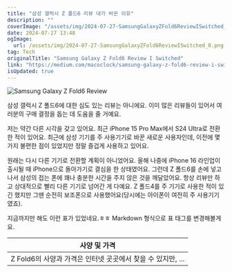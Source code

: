 ```yaml
---
title: "삼성 갤럭시 Z 폴드6 리뷰 내가 바꾼 이유"
description: ""
coverImage: "/assets/img/2024-07-27-SamsungGalaxyZFold6ReviewISwitched_0.png"
date: 2024-07-27 13:48
ogImage:
  url: /assets/img/2024-07-27-SamsungGalaxyZFold6ReviewISwitched_0.png
tag: Tech
originalTitle: "Samsung Galaxy Z Fold6 Review I Switched"
link: "https://medium.com/macoclock/samsung-galaxy-z-fold6-review-i-switched-e8580209972d"
isUpdated: true
---
```


![Samsung Galaxy Z Fold6 Review](/assets/img/2024-07-27-SamsungGalaxyZFold6ReviewISwitched_0.png)

삼성 갤럭시 Z 폴드6에 대한 심도 있는 리뷰는 아니에요. 이미 많은 리뷰들이 있어서 여러분의 구매 결정을 돕는 데 도움을 줄 거예요.

저는 약간 다른 시각을 갖고 있어요. 최근 iPhone 15 Pro Max에서 S24 Ultra로 전환한 적이 있어요. 최근에 삼성 기기를 주 사용기기로 바꾼 새로운 사용자인데, 이전에 몇 가지 불편한 점이 있었지만 정말 즐겁게 사용하고 있어요.

원래는 다시 다른 기기로 전환할 계획이 아니었어요. 올해 나중에 iPhone 16 라인업이 출시될 때 iPhone으로 돌아가기로 결심을 한 상태였어요. 그런데 Z 폴드6를 손에 넣고 나서 삼성의 접는 폰에 꽤나 충분한 시간을 주지 않은 것을 깨달았어요. 항상 리뷰만 하고 상대적으로 빨리 다른 기기로 넘어간 게 다예요. Z 폴드4를 주 기기로 사용한 적이 있긴 했지만 그땐 순전히 보조폰으로 사용했어요(당시에는 아이폰이 여전히 주 사용기기였죠).

<!-- cozy-coder - 수평 -->

<ins class="adsbygoogle"
     style="display:block"
     data-ad-client="ca-pub-4877378276818686"
     data-ad-slot="1107185301"
     data-ad-format="auto"
     data-full-width-responsive="true"></ins>

<script>
     (adsbygoogle = window.adsbygoogle || []).push({});
</script>

지금까지만 해도 이런 표가 있었네요.ㅎㅎ Markdown 형식으로 표 태그를 변경해볼게요.

| 사양 및 가격                                                |
| ----------------------------------------------------------- |
| Z Fold6의 사양과 가격은 인터넷 곳곳에서 찾을 수 있지만, ... |
